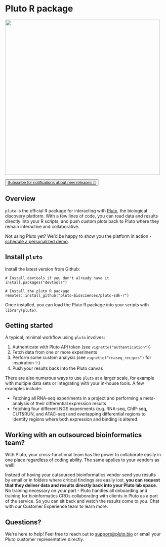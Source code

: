 # Pluto R package

<img src="https://cdn.bfldr.com/2Q1IPX6I/at/hqwgpb3vqscf83j375mfn9gf/Integrations_-_R" height="500">

<button class="pluto-button"><a href="https://share.hsforms.com/15Mj4CreYSoqKDoZDYBKpgg5c2ld" target="_blank" class="button-text-link">Subscribe for notifications about new releases :rocket:</a></button>

## Overview

`pluto` is the official R package for interacting with <a href="https://pluto.bio" class="pluto-link">Pluto</a>, the biological discovery platform. With a few lines of code, you can read data and results directly into your R scripts, and push custom plots back to Pluto where they remain interactive and collaborative.

Not using Pluto yet? We'd be happy to show you the platform in action - <a href="https://pluto.bio/get-info" class="pluto-link">schedule a personalized demo</a>.

## Install `pluto`

Install the latest version from Github:

```
# Install devtools if you don't already have it
install.packages("devtools")

# Install the pluto R package
remotes::install_github("pluto-biosciences/pluto-sdk-r")
```

Once installed, you can load the Pluto R package into your scripts with `library(pluto)`.

## Getting started

A typical, minimal workflow using `pluto` involves:

1. Authenticate with Pluto API token (see `vignette("authentication")`)
2. Fetch data from one or more experiments
3. Perform some custom analysis (see `vignette("rnaseq_recipes")` for inspiration :sparkles:)
4. Push your results back into the Pluto canvas

There are also numerous ways to use `pluto` at a larger scale, for example with multiple data sets or integrating with your in-house tools. A few examples include:

* Fetching all RNA-seq experiments in a project and performing a meta-analysis of their differential expression results
* Fetching four different NGS experiments (e.g. RNA-seq, ChIP-seq, CUT&RUN, and ATAC-seq) and overlapping differential regions to identify regions where both expression and binding is altered

## Working with an outsourced bioinformatics team?

With Pluto, your cross-functional team has the power to collaborate easily in one place regardless of coding ability. The same applies to your vendors as well! 

Instead of having your outsourced bioinformatics vendor send you results by email or in folders where critical findings are easily lost, **you can request that they deliver data and results directly back into your Pluto lab space**. No training necessary on your part - Pluto handles all onboarding and training for bioinformatics CROs collaborating with clients in Pluto as a part of the service. So you can sit back and watch the results come to you. Chat with our Customer Experience team to learn more. 

## Questions?

We're here to help! Feel free to reach out to <a href="mailto:support@pluto.bio" class="pluto-link">support@pluto.bio</a> or email your Pluto customer representative directly.


